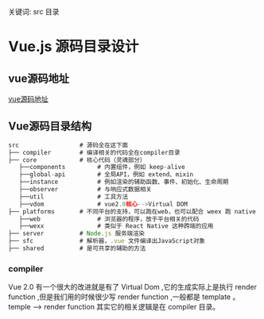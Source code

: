 关键词: src 目录

# Vue.js 源码目录设计

## vue源码地址

[vue源码地址](https://github.com/vuejs/vue)

## Vue源码目录结构

```javascript
src                 # 源码全在这下面
├── compiler        # 编译相关的代码全在compiler目录
├── core            # 核心代码（灵魂部分）
   ├──components         # 内置组件，例如 keep-alive
   ├──global-api         # 全局API，例如 extend、mixin
   ├──instance           # 例如渲染的辅助函数、事件、初始化、生命周期
   ├──observer           # 与响应式数据相关
   ├──util               # 工具方法
   ├──vdom               # vue2.0核心-->Virtual DOM
├── platforms       # 不同平台的支持，可以跑在web，也可以配合 weex 跑 native
   ├──web                # 浏览器的程序，放于平台相关的代码
   ├──wexx               # 类似于 React Native 这种跨端的应用
├── server          # Node.js 服务端渲染
├── sfc             # 解析器，.vue 文件编译出JavaScript对象
├── shared          # 是可共享的辅助的方法
```

### compiler

Vue 2.0 有一个很大的改进就是有了 Virtual Dom ,它的生成实际上是执行 render function ,但是我们用的时候很少写 render function ,一般都是 template 。 temple --> render function 其实它的相关逻辑是在 compiler 目录。
